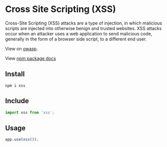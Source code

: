 # Cross Site Scripting (XSS)

Cross-Site Scripting (XSS) attacks are a type of injection, in which malicious scripts are injected into otherwise benign and trusted websites. XSS attacks occur when an attacker uses a web application to send malicious code, generally in the form of a browser side script, to a different end user.

View on [owasp](https://owasp.org/www-community/attacks/xss/#:~:text=Overview,to%20a%20different%20end%20user).

View [npm package docs](https://www.npmjs.com/package/xss)

## Install

```
npm i xss
```

## Include

```js
import xss from 'xss';
```

## Usage

```js
app.use(xss());
```
